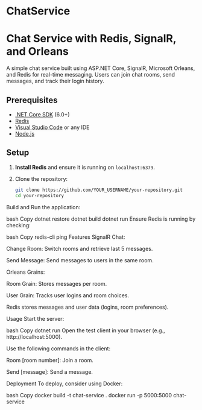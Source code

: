 # ChatService
# Chat Service with Redis, SignalR, and Orleans

A simple chat service built using ASP.NET Core, SignalR, Microsoft Orleans, and Redis for real-time messaging. Users can join chat rooms, send messages, and track their login history.

## Prerequisites

- [.NET Core SDK](https://dotnet.microsoft.com/download) (6.0+)
- [Redis](https://redis.io/download)
- [Visual Studio Code](https://code.visualstudio.com/) or any IDE
- [Node.js](https://nodejs.org/)

## Setup

1. **Install Redis** and ensure it is running on `localhost:6379`.
2. Clone the repository:

   ```bash
   git clone https://github.com/YOUR_USERNAME/your-repository.git
   cd your-repository
Build and Run the application:

bash
Copy
dotnet restore
dotnet build
dotnet run
Ensure Redis is running by checking:

bash
Copy
redis-cli ping
Features
SignalR Chat:

Change Room: Switch rooms and retrieve last 5 messages.

Send Message: Send messages to users in the same room.

Orleans Grains:

Room Grain: Stores messages per room.

User Grain: Tracks user logins and room choices.

Redis stores messages and user data (logins, room preferences).

Usage
Start the server:

bash
Copy
dotnet run
Open the test client in your browser (e.g., http://localhost:5000).

Use the following commands in the client:

Room [room number]: Join a room.

Send [message]: Send a message.

Deployment
To deploy, consider using Docker:

bash
Copy
docker build -t chat-service .
docker run -p 5000:5000 chat-service
